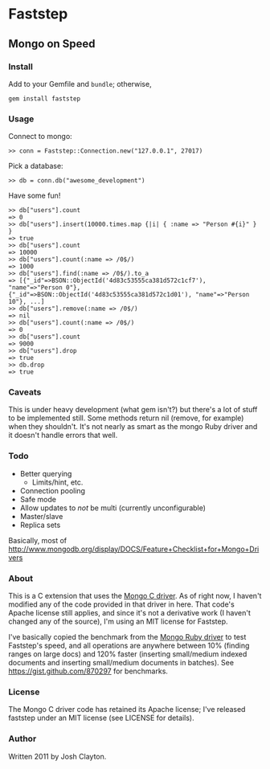 # Faststep

## Mongo on Speed

### Install

Add to your Gemfile and `bundle`; otherwise,

    gem install faststep

### Usage

Connect to mongo:

    >> conn = Faststep::Connection.new("127.0.0.1", 27017)

Pick a database:

    >> db = conn.db("awesome_development")

Have some fun!

    >> db["users"].count
    => 0
    >> db["users"].insert(10000.times.map {|i| { :name => "Person #{i}" } }
    => true
    >> db["users"].count
    => 10000
    >> db["users"].count(:name => /0$/)
    => 1000
    >> db["users"].find(:name => /0$/).to_a
    => [{"_id"=>BSON::ObjectId('4d83c53555ca381d572c1cf7'), "name"=>"Person 0"}, {"_id"=>BSON::ObjectId('4d83c53555ca381d572c1d01'), "name"=>"Person 10"}, ...]
    >> db["users"].remove(:name => /0$/)
    => nil
    >> db["users"].count(:name => /0$/)
    => 0
    >> db["users"].count
    => 9000
    >> db["users"].drop
    => true
    >> db.drop
    => true

### Caveats

This is under heavy development (what gem isn't?) but there's a lot of stuff to be implemented still. Some methods return nil (remove, for example) when they shouldn't.
It's not nearly as smart as the mongo Ruby driver and it doesn't handle errors that well.

### Todo

* Better querying
  * Limits/hint, etc.
* Connection pooling
* Safe mode
* Allow updates to *not* be multi (currently unconfigurable)
* Master/slave
* Replica sets

Basically, most of http://www.mongodb.org/display/DOCS/Feature+Checklist+for+Mongo+Drivers

### About

This is a C extension that uses the [Mongo C driver](https://github.com/mongodb/mongo-c-driver).
As of right now, I haven't modified any of the code provided in that driver in here.
That code's Apache license still applies, and since it's not a derivative work (I haven't
changed any of the source), I'm using an MIT license for Faststep.

I've basically copied the benchmark from the [Mongo Ruby driver](https://github.com/mongodb/mongo-ruby-driver)
to test Faststep's speed, and all operations are anywhere between 10% (finding ranges on large docs)
and 120% faster (inserting small/medium indexed documents and inserting small/medium documents in batches).
See https://gist.github.com/870297 for benchmarks.

### License

The Mongo C driver code has retained its Apache license; I've released faststep under an MIT license (see
LICENSE for details).

### Author

Written 2011 by Josh Clayton.
